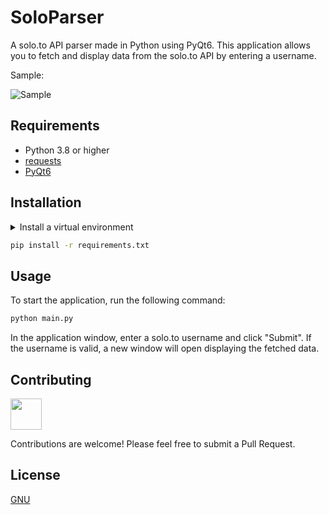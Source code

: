 # SoloParser

A solo.to API parser made in Python using PyQt6. This application allows you to fetch and display data from the solo.to API by entering a username.

Sample:

![Sample](https://user-images.githubusercontent.com/68476516/134805013-3f3b3b7b-3b7b-4b7b-8b7b-3b7b3b7b3b7b.png)

## Requirements

- Python 3.8 or higher
- [requests](https://pypi.org/project/requests/)
- [PyQt6](https://pypi.org/project/PyQt6/)

## Installation

<details><summary>Install a virtual environment</summary>

```bash
python -m venv .venv
source .venv/bin/activate # Linux
.venv\Scripts\activate # Windows
```

</details>

```bash
pip install -r requirements.txt
```

## Usage

To start the application, run the following command:

```bash
python main.py
```

In the application window, enter a solo.to username and click "Submit". If the username is valid, a new window will open displaying the fetched data.

## Contributing
<a href="https://github.com/CodeByAidan"><img src="https://github.com/CodeByAidan" width="50" height="50"></a>

Contributions are welcome! Please feel free to submit a Pull Request.

## License

[GNU](LICENSE)

